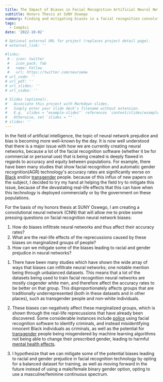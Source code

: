 ```yaml
---
title: The Impact of Biases in Facial Recognition Artificial Neural Networks
subtitle: Honors Thesis at SUNY Oswego
summary: Finding and mitigating biases in a facial recognition convolutional neural network
tags:
  - CompSci
date: '2022-10-02'

# Optional external URL for project (replaces project detail page).
# external_link: ''

#links:
 # - icon: twitter
 #   icon_pack: fab
 #   name: Follow
 #   url: https://twitter.com/neuroemw
# url_code: ''
# url_pdf: ''
# url_slides: ''
# url_video: ''

# Slides (optional).
#   Associate this project with Markdown slides.
#   Simply enter your slide deck's filename without extension.
#   E.g. `slides = "example-slides"` references `content/slides/example-slides.md`.
#   Otherwise, set `slides = ""`.
# slides: ''
---
```


In the field of artificial intelligence, the topic of neural network prejudice and bias is becoming more well-known by the day. It is now well understood that there is a major issue with how we are currently creating neural networks, because a lot of the facial recognition software (whether it be for commercial or personal use) that is being created is deeply flawed in regards to accuracy and equity between populations. For example, there have been many studies that show facial recognition and automatic gender recognition(AGR) technology's accuracy rates are significantly worse on [Black](https://www.media.mit.edu/projects/gender-shades/overview/) and/or [transgender](https://www.morgan-klaus.com/pdfs/pubs/Scheuerman-CSCW2019-HowComputersSeeGender.pdf) people. because of this influx of new papers on the subject, I decided to try my hand at helping the field try to mitigate this issue, because of the devastating real-life effects that this can have when this technology is deployed commercially or by the government on these populations.

For the basis of my honors thesis at SUNY Oswego, I am creating a convolutional neural network (CNN) that will allow me to probe some pressing questions on facial recognition neural network biases:

  1. How do biases infiltrate neural networks and thus affect their accuracy rates? 
  2. What are the real-life effects of the reprecussions caused by these biases on marginalized groups of people?
  3. How can we mitigate some of the biases leading to racial and gender prejudice in neural networks?

1) There have been many studies which have shown the wide array of ways that biases can infiltrate neural networks; one notable mention being through unbalanced datasets. This means that a lot of the datasets being used to train facial recognition neural networks are mostly cisgender white men, and therefore affect the accuracy rates to be better on that group. This disproportionately affects groups that are traditionally underrepresented (both in these datasets and in other places), such as transgender people and non-white individuals.

2) These biases can negatively affect these marginalized groups, which is shown through the real-life reprecussions that have already been discovered. Some considerable instances include [police](https://towardsdatascience.com/how-bad-facial-recognition-software-gets-black-people-arrested-3c02738a3d54) using facial recognition software to identify criminals, and instead misidentifying innocent Black individuals as criminals, as well as the potential for [transgender](https://dl.acm.org/doi/10.1145/3173574.3173582) people being misgendered by machine learning algorithms not being able to change their prescribed gender, leading to harmful [mental health effects](https://psycnet.apa.org/doiLanding?doi=10.1037%2Fsah0000070).

3) I hypothesize that we can mitigate some of the potential biases leading to racial and gender prejudice in facial recognition technology by opting for a balanced dataset for training, as well as moving forward in the future instead of using a male/female binary gender option, opting to use a masculine/feminine continuous spectrum.
